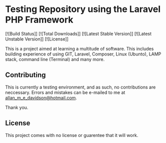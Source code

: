 # Testing Repository using the Laravel PHP Framework

[![Build Status]]
[![Total Downloads]]
[![Latest Stable Version]]
[![Latest Unstable Version]]
[![License]]

This is a project aimed at learning a multitude of software. This includes building experience of using GIT, Laravel, Composer, Linux (Ubunto), LAMP stack, command line (Terminal) and many more.


## Contributing
This is currently a testing environment, and as such, no contributions are neccessary. Errors and mistakes can be e-mailed to me at allan_m_e_davidson@hotmail.com.

Thank you.


## License

This project comes with no license or guarentee that it will work. 
